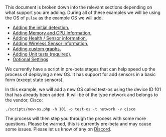 This document is broken down into the relevant sections depending on
what support you are adding. During all of these examples we will be
using the OS of `pulse` as the example OS we will add.

- [Adding the initial detection.](os/Initial-Detection.md)
- [Adding Memory and CPU information.](os/Mem-CPU-Information.md)
- [Adding Health / Sensor information.](os/Health-Information.md)
- [Adding Wireless Sensor information.](os/Wireless-Sensors.md)
- [Adding custom graphs.](os/Custom-Graphs.md)
- [Adding Unit tests (required).](os/Test-Units.md)
- [Optional Settings](os/Settings.md)

We currently have a script in pre-beta stages that can help speed up
the process of deploying a new OS. It has support for add sensors in a
basic form (except state sensors).

In this example, we will add a new OS called test-os using the device
ID 101 that has already been added. It will be of the type network and
belongs to the vendor, Cisco:

`./scripts/new-os.php -h 101 -o test-os -t network -v cisco`

The process will then step you through the process with some more
questions. Please be warned, this is  currently pre-beta and may cause
some issues. Please let us know of any on [Discord](https://t.libren.ms/discord).
